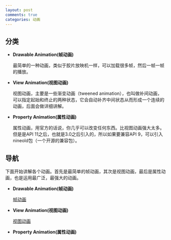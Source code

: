 ```yaml
---
layout: post
comments: true
categories: 动画
---
```


## 分类
* **Drawable Animation(帧动画)**

  最简单的一种动画，类似于胶片放映机一样，可以加载很多帧，然后一帧一帧的播放。

* **View Animation(视图动画)**
 
  视图动画，主要是一些渐变动画（tweened animation），也叫做补间动画，可以指定起始和终止的两种状态，它会自动补齐中间状态从而形成一个连续的动画，后面会做详细讲解。  

* **Property Animation(属性动画)**

  属性动画，用官方的话说，你几乎可以改变任何东西。比视图动画强大太多。但是是API 11之后，也就是3.0之后引入的，所以如果要兼容API 9，可以引入nineold包（一个开源的兼容包）。
  
## 导航

  下面开始讲解各个动画。首先是最简单的帧动画，其次是视图动画，最后是属性动画，也是运用最广泛，最强大的动画。
  
* **Drawable Animation(帧动画)**

  [帧动画](http://www.wentao.tech/2016/04/13/%E5%B8%A7%E5%8A%A8%E7%94%BB(%E4%B8%80)/)

* **View Animation(视图动画)**

  [视图动画](http://www.wentao.tech/2016/04/14/%E8%A7%86%E5%9B%BE%E5%8A%A8%E7%94%BB(%E4%B8%80)/)
 
* **Property Animation(属性动画)**

 
  

  

